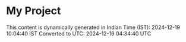 # My Project

This content is dynamically generated in Indian Time (IST): 2024-12-19 10:04:40 IST
Converted to UTC: 2024-12-19 04:34:40 UTC
